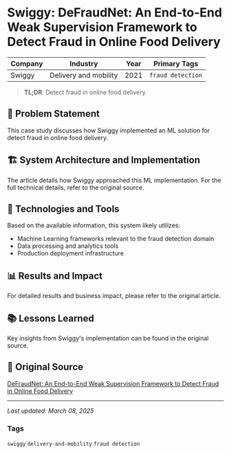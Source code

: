 # Swiggy: DeFraudNet: An End-to-End Weak Supervision Framework to Detect Fraud in Online Food Delivery

| Company | Industry | Year | Primary Tags | 
|---------|----------|------|--------------|
| Swiggy | Delivery and mobility | 2021 | `fraud detection` |

> **TL;DR**: Detect fraud in online food delivery

## 📝 Problem Statement

This case study discusses how Swiggy implemented an ML solution for detect fraud in online food delivery.

## 🏗️ System Architecture and Implementation

The article details how Swiggy approached this ML implementation. For the full technical details, refer to the original source.

## 🔧 Technologies and Tools

Based on the available information, this system likely utilizes:

- Machine Learning frameworks relevant to the fraud detection domain
- Data processing and analytics tools
- Production deployment infrastructure

## 📊 Results and Impact

For detailed results and business impact, please refer to the original article.

## 📚 Lessons Learned

Key insights from Swiggy's implementation can be found in the original source.

## 🔗 Original Source

[DeFraudNet: An End-to-End Weak Supervision Framework to Detect Fraud in Online Food Delivery](https://bytes.swiggy.com/defraudnet-an-end-to-end-weak-supervision-framework-to-detect-fraud-in-online-food-delivery-22366ddce461)

---

*Last updated: March 08, 2025*

### Tags

`swiggy` `delivery-and-mobility` `fraud detection`
